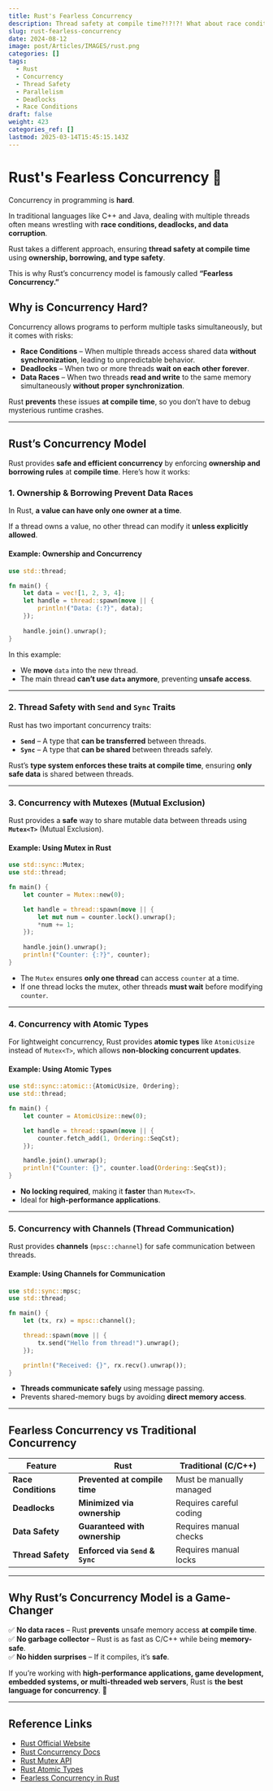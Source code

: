 ```yaml
---
title: Rust's Fearless Concurrency
description: Thread safety at compile time?!?!?! What about race conditions and deadlocks??
slug: rust-fearless-concurrency
date: 2024-08-12
image: post/Articles/IMAGES/rust.png
categories: []
tags:
  - Rust
  - Concurrency
  - Thread Safety
  - Parallelism
  - Deadlocks
  - Race Conditions
draft: false
weight: 423
categories_ref: []
lastmod: 2025-03-14T15:45:15.143Z
---
```

# Rust's Fearless Concurrency 🚀

Concurrency in programming is **hard**.

In traditional languages like C++ and Java, dealing with multiple threads often means wrestling with **race conditions, deadlocks, and data corruption**.

Rust takes a different approach, ensuring **thread safety at compile time** using **ownership, borrowing, and type safety**.

This is why Rust’s concurrency model is famously called **“Fearless Concurrency.”**

## Why is Concurrency Hard?

Concurrency allows programs to perform multiple tasks simultaneously, but it comes with risks:

* **Race Conditions** – When multiple threads access shared data **without synchronization**, leading to unpredictable behavior.
* **Deadlocks** – When two or more threads **wait on each other forever**.
* **Data Races** – When two threads **read and write** to the same memory simultaneously **without proper synchronization**.

Rust **prevents** these issues **at compile time**, so you don’t have to debug mysterious runtime crashes.

***

## Rust’s Concurrency Model

Rust provides **safe and efficient concurrency** by enforcing **ownership and borrowing rules** at **compile time**. Here’s how it works:

### 1. **Ownership & Borrowing Prevent Data Races**

In Rust, **a value can have only one owner at a time**.

If a thread owns a value, no other thread can modify it **unless explicitly allowed**.

#### Example: Ownership and Concurrency

```rust
use std::thread;

fn main() {
    let data = vec![1, 2, 3, 4];
    let handle = thread::spawn(move || {
        println!("Data: {:?}", data);
    });
    
    handle.join().unwrap();
}
```

In this example:

* We **move** `data` into the new thread.
* The main thread **can’t use `data` anymore**, preventing **unsafe access**.

***

### 2. **Thread Safety with `Send` and `Sync` Traits**

Rust has two important concurrency traits:

* **`Send`** – A type that **can be transferred** between threads.
* **`Sync`** – A type that **can be shared** between threads safely.

Rust’s **type system enforces these traits at compile time**, ensuring **only safe data** is shared between threads.

***

### 3. **Concurrency with Mutexes (Mutual Exclusion)**

Rust provides a **safe** way to share mutable data between threads using **`Mutex<T>`** (Mutual Exclusion).

#### Example: Using Mutex in Rust

```rust
use std::sync::Mutex;
use std::thread;

fn main() {
    let counter = Mutex::new(0);

    let handle = thread::spawn(move || {
        let mut num = counter.lock().unwrap();
        *num += 1;
    });
    
    handle.join().unwrap();
    println!("Counter: {:?}", counter);
}
```

* The `Mutex` ensures **only one thread** can access `counter` at a time.
* If one thread locks the mutex, other threads **must wait** before modifying `counter`.

***

### 4. **Concurrency with Atomic Types**

For lightweight concurrency, Rust provides **atomic types** like `AtomicUsize` instead of `Mutex<T>`, which allows **non-blocking concurrent updates**.

#### Example: Using Atomic Types

```rust
use std::sync::atomic::{AtomicUsize, Ordering};
use std::thread;

fn main() {
    let counter = AtomicUsize::new(0);

    let handle = thread::spawn(move || {
        counter.fetch_add(1, Ordering::SeqCst);
    });

    handle.join().unwrap();
    println!("Counter: {}", counter.load(Ordering::SeqCst));
}
```

* **No locking required**, making it **faster** than `Mutex<T>`.
* Ideal for **high-performance applications**.

***

### 5. **Concurrency with Channels (Thread Communication)**

Rust provides **channels** (`mpsc::channel`) for safe communication between threads.

#### Example: Using Channels for Communication

```rust
use std::sync::mpsc;
use std::thread;

fn main() {
    let (tx, rx) = mpsc::channel();

    thread::spawn(move || {
        tx.send("Hello from thread!").unwrap();
    });

    println!("Received: {}", rx.recv().unwrap());
}
```

* **Threads communicate safely** using message passing.
* Prevents shared-memory bugs by avoiding **direct memory access**.

***

## Fearless Concurrency vs Traditional Concurrency

| Feature             | Rust                             | Traditional (C/C++)      |
| ------------------- | -------------------------------- | ------------------------ |
| **Race Conditions** | **Prevented at compile time**    | Must be manually managed |
| **Deadlocks**       | **Minimized via ownership**      | Requires careful coding  |
| **Data Safety**     | **Guaranteed with ownership**    | Requires manual checks   |
| **Thread Safety**   | **Enforced via `Send` & `Sync`** | Requires manual locks    |

***

## Why Rust’s Concurrency Model is a Game-Changer

✅ **No data races** – Rust **prevents** unsafe memory access **at compile time**.\
✅ **No garbage collector** – Rust is as fast as C/C++ while being **memory-safe**.\
✅ **No hidden surprises** – If it compiles, it’s **safe**.

If you’re working with **high-performance applications, game development, embedded systems, or multi-threaded web servers**, Rust is **the best language for concurrency**. 🚀

***

## Reference Links

* [Rust Official Website](https://www.rust-lang.org/)
* [Rust Concurrency Docs](https://doc.rust-lang.org/book/ch16-00-concurrency.html)
* [Rust Mutex API](https://doc.rust-lang.org/std/sync/struct.Mutex.html)
* [Rust Atomic Types](https://doc.rust-lang.org/std/sync/atomic/)
* [Fearless Concurrency in Rust](https://doc.rust-lang.org/book/ch16-01-threads.html)
